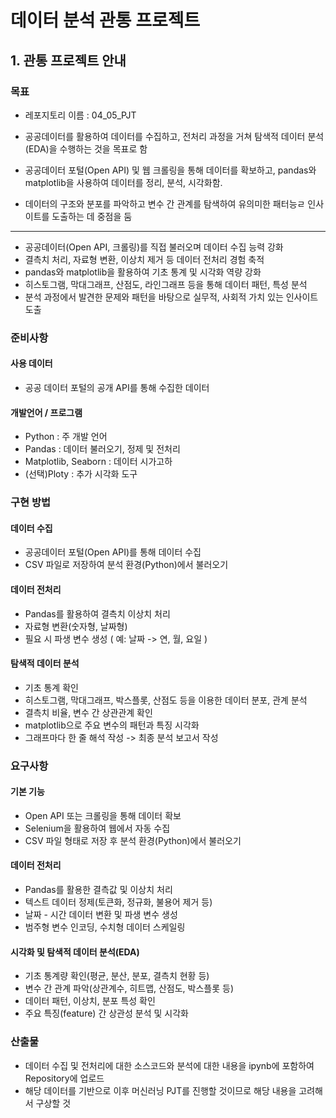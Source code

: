 # 데이터 분석 관통 프로젝트
## 1. 관통 프로젝트 안내
### 목표
- 레포지토리 이름 : 04_05_PJT

- 공공데이터를 활용하여 데이터를 수집하고, 전처리 과정을 거쳐 탐색적 데이터 분석(EDA)을 수행하는 것을 목표로 함
- 공공데이터 포털(Open API) 및 웹 크롤링을 통해 데이터를 확보하고, pandas와 matplotlib을 사용하여 데이터를 정리, 분석, 시각화함.
- 데이터의 구조와 분포를 파악하고 변수 간 관계를 탐색하여 유의미한 패터능ㄹ 인사이트를 도출하는 데 중점을 둠
---
- 공공데이터(Open API, 크롤링)를 직접 불러오며 데이터 수집 능력 강화
- 결측치 처리, 자료형 변환, 이상치 제거 등 데이터 전처리 경험 축적
- pandas와 matplotlib을 활용하여 기초 통계 및 시각화 역량 강화
- 히스토그램, 막대그래프, 산점도, 라인그래프 등을 통해 데이터 패턴, 특성 분석
- 분석 과정에서 발견한 문제와 패턴을 바탕으로 실무적, 사회적 가치 있는 인사이트 도출

### 준비사항
#### 사용 데이터
- 공공 데이터 포털의 공개 API를 통해 수집한 데이터

#### 개발언어 / 프로그램
- Python : 주 개발 언어
- Pandas : 데이터 불러오기, 정제 및 전처리
- Matplotlib, Seaborn : 데이터 시가고하
- (선택)Ploty : 추가 시각화 도구

### 구현 방법
#### 데이터 수집
- 공공데이터 포털(Open API)를 통해 데이터 수집
- CSV 파일로 저장하여 분석 환경(Python)에서 불러오기

#### 데이터 전처리
- Pandas를 활용하여 결측치 이상치 처리
- 자료형 변환(숫자형, 날짜형)
- 필요 시 파생 변수 생성 ( 예: 날짜 -> 연, 월, 요일 )

#### 탐색적 데이터 분석
- 기초 통계 확인
- 히스토그램, 막대그래프, 박스플롯, 산점도 등을 이용한 데이터 분포, 관계 분석
- 결측치 비율, 변수 간 상관관계 확인
- matplotlib으로 주요 변수의 패턴과 특징 시각화
- 그래프마다 한 줄 해석 작성 -> 최종 분석 보고서 작성

### 요구사항
#### 기본 기능
- Open API 또는 크롤링을 통해 데이터 확보
- Selenium을 활용하여 웹에서 자동 수집
- CSV 파일 형태로 저장 후 분석 환경(Python)에서 불러오기

#### 데이터 전처리
- Pandas를 활용한 결측값 및 이상치 처리
- 텍스트 데이터 정제(토큰화, 정규화, 불용어 제거 등)
- 날짜 - 시간 데이터 변환 및 파생 변수 생성
- 범주형 변수 인코딩, 수치형 데이터 스케일링

#### 시각화 및 탐색적 데이터 분석(EDA)
- 기초 통계량 확인(평균, 분산, 분포, 결측치 현황 등)
- 변수 간 관계 파악(상관계수, 히트맵, 산점도, 박스플롯 등)
- 데이터 패턴, 이상치, 분포 특성 확인
- 주요 특징(feature) 간 상관성 분석 및 시각화

### 산출물
- 데이터 수집 및 전처리에 대한 소스코드와 분석에 대한 내용을 ipynb에 포함하여 Repository에 업로드
- 해당 데이터를 기반으로 이후 머신러닝 PJT를 진행할 것이므로 해당 내용을 고려해서 구상할 것
